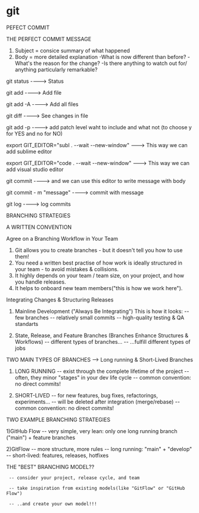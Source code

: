 # git


PEFECT COMMIT

THE PERFECT COMMIT MESSAGE
1) Subject = consice summary of what happened
2) Body = more detailed explanation
      -What is now different than before?
      -What's the reason for the change?
      -Is there anything to watch out for/ anything particularly remarkable?
      
git status                 ----> Status


git add <filename>         ----> Add file
      
      
git add -A                 ----> Add all files
      
      
git diff <filename>        ----> See changes in file
      
      
git add -p <filename>      ----> add patch level waht to include and what not  (to choose y for YES and no for NO)
      
      
export GIT_EDITOR="subl . --wait --new-window"      ---> This way we can add sublime editor
      
export GIT_EDITOR="code . --wait --new-window"      ---> This way we can add visual studio editor
      
      
git commit                 ----> and we can use this editor to write message with body
      
      
git commit - m "message"   ----> commit with message
      
      
git log                    ----> log commits
  


  
  

      
      
      
      
      
      
BRANCHING STRATEGIES
  
  A WRITTEN CONVENTION
  
Agree on a Branching Workflow in Your Team
  
  1) Git allows you to create branches - but it doesn't tell you how to use them!
  2) You need a written best practise of how work is ideally structured in your team - to avoid mistakes & collisions.
  3) It highly depends on your team / team size, on your project, and how you handle releases.
  4) It helps to onboard new team members("this is how we work here").
  
Integrating Changes & Structuring Releases
  
  1) Mainline Development ("Always Be Integrating")
     This is how it looks:
     -- few branches
     -- relatively small commits
     -- high-quality testing & QA standarts
  
  2) State, Release, and Feature Branches (Branches Enhance Structures & Workflows)
     -- different types of branches...
     -- ...fulfill different types of jobs
  
  TWO MAIN TYPES OF BRANCHES --> Long running & Short-Lived Branches
   
  1) LONG RUNNING
     -- exist through the complete lifetime of the project
     -- often, they minor "stages" in your dev life cycle
     -- common convention: no direct commits!
  
  2) SHORT-LIVED
     -- for new features, bug fixes, refactorings, experiments...
     -- will be deleted after integration (merge/rebase)
     -- common convention: no direct commits!
  
  TWO EXAMPLE BRANCHING STRATEGIES
  
  1)GitHub Flow
     -- very simple, very lean: only one long running branch ("main") + feature branches
     
  2)GitFlow
     -- more structure, more rules
     -- long running: "main" + "develop"
     -- short-lived: features, releases, hotfixes
  
  
  THE "BEST" BRANCHING MODEL??
  
     -- consider your project, release cycle, and team
     
     -- take inspiration from existing models(like "GitFlow" or "GitHub Flow")
     
     -- ..and create your own model!!!
      


     
  
